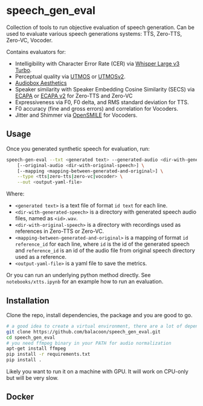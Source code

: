 # speech_gen_eval
Collection of tools to run objective evaluation of speech generation.
Can be used to evaluate various speech generations systems: TTS, Zero-TTS, Zero-VC, Vocoder.

Contains evaluators for:
* Intelligibility with Character Error Rate (CER) via [Whisper Large v3 Turbo](https://huggingface.co/openai/whisper-large-v3-turbo).
* Perceptual quality via [UTMOS](https://huggingface.co/balacoon/utmos) or [UTMOSv2](https://github.com/sarulab-speech/UTMOSv2).
* [Audiobox Aesthetics](https://github.com/facebookresearch/audiobox-aesthetics) 
* Speaker similarity with Speaker Embedding Cosine Similarity (SECS) via [ECAPA](https://huggingface.co/balacoon/ecapa) or [ECAPA v2](https://huggingface.co/Jenthe/ECAPA2) for Zero-TTS and Zero-VC
* Expressiveness via F0, F0 delta, and RMS standard deviation for TTS.
* F0 accuracy (fine and gross errors) and correlation for Vocoders.
* Jitter and Shimmer via [OpenSMILE](https://github.com/audeering/opensmile) for Vocoders.

## Usage

Once you generated synthetic speech for evaluation, run:

```bash
speech-gen-eval --txt <generated text> --generated-audio <dir-with-generated-speech> \
    [--original-audio <dir-with-original-speech>] \
    [--mapping <mapping-between-generated-and-original>] \
    --type <tts|zero-tts|zero-vc|vocoder> \
    --out <output-yaml-file>
```

Where:
* `<generated text>` is a text file of format `id text` for each line.
* `<dir-with-generated-speech>` is a directory with generated speech audio files, named as `<id>.wav`.
* `<dir-with-original-speech>` is a directory with recordings used as references in Zero-TTS or Zero-VC.
* `<mapping-between-generated-and-original>` is a mapping of format `id reference_id` for each line, where `id` is the id of the generated speech and `reference_id` is an id of the audio file from original speech directory used as a reference.
* `<output-yaml-file>` is a yaml file to save the metrics.

Or you can run an underlying python method directly. See `notebooks/xtts.ipynb` for an example how to run an evaluation.

## Installation

Clone the repo, install dependencies, the package and you are good to go.

```bash
# a good idea to create a virtual environment, there are a lot of dependencies
git clone https://github.com/balacoon/speech_gen_eval.git
cd speech_gen_eval
# you need ffmpeg binary in your PATH for audio normalization
apt-get install ffmpeg
pip install -r requirements.txt
pip install .
```

Likely you want to run it on a machine with GPU.
It will work on CPU-only but will be very slow.

## Docker



